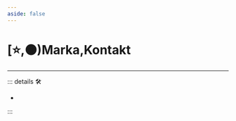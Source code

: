 ```yaml
---
aside: false
---
```

# [⭐,🟠)<labor>Marka</labor>,<motor>Kontakt</motor>

---

<!-- =================================================== -->
<!-- =================================================== -->
<!-- =================================================== -->
<!-- =================================================== -->
<!-- =================================================== -->
::: details 🛠

-

:::
